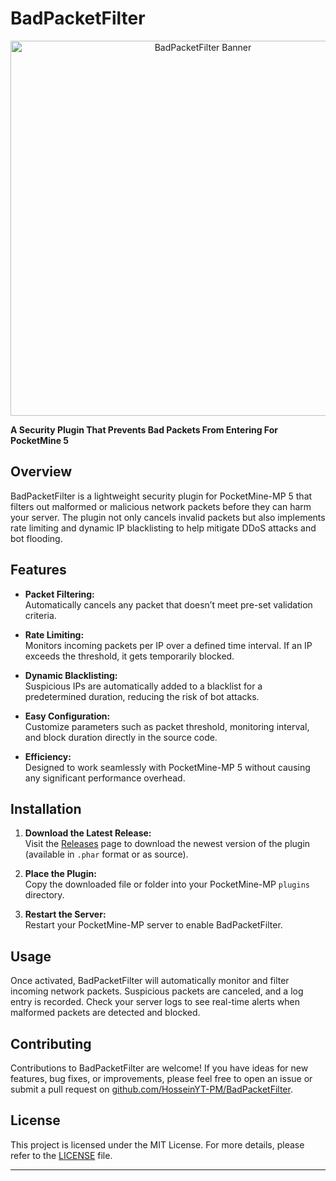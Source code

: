 # BadPacketFilter

<p align="center">
  <img src="assets/badpacketfilter-banner.png" alt="BadPacketFilter Banner" width="600">
</p>

**A Security Plugin That Prevents Bad Packets From Entering For PocketMine 5**

## Overview

BadPacketFilter is a lightweight security plugin for PocketMine-MP 5 that filters out malformed or malicious network packets before they can harm your server. The plugin not only cancels invalid packets but also implements rate limiting and dynamic IP blacklisting to help mitigate DDoS attacks and bot flooding.

## Features

- **Packet Filtering:**  
  Automatically cancels any packet that doesn’t meet pre-set validation criteria.
  
- **Rate Limiting:**  
  Monitors incoming packets per IP over a defined time interval. If an IP exceeds the threshold, it gets temporarily blocked.
  
- **Dynamic Blacklisting:**  
  Suspicious IPs are automatically added to a blacklist for a predetermined duration, reducing the risk of bot attacks.
  
- **Easy Configuration:**  
  Customize parameters such as packet threshold, monitoring interval, and block duration directly in the source code.
  
- **Efficiency:**  
  Designed to work seamlessly with PocketMine-MP 5 without causing any significant performance overhead.

## Installation

1. **Download the Latest Release:**  
   Visit the [Releases](https://github.com/HosseinYT-PM/BadPacketFilter/releases) page to download the newest version of the plugin (available in `.phar` format or as source).

2. **Place the Plugin:**  
   Copy the downloaded file or folder into your PocketMine-MP `plugins` directory.

3. **Restart the Server:**  
   Restart your PocketMine-MP server to enable BadPacketFilter.


## Usage

Once activated, BadPacketFilter will automatically monitor and filter incoming network packets. Suspicious packets are canceled, and a log entry is recorded. Check your server logs to see real-time alerts when malformed packets are detected and blocked.

## Contributing

Contributions to BadPacketFilter are welcome! If you have ideas for new features, bug fixes, or improvements, please feel free to open an issue or submit a pull request on [github.com/HosseinYT-PM/BadPacketFilter](https://github.com/HosseinYT-PM/BadPacketFilter).

## License

This project is licensed under the MIT License. For more details, please refer to the [LICENSE](LICENSE) file.

---

